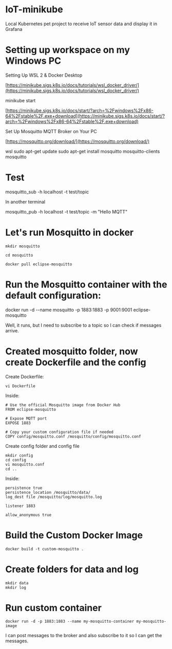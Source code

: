 # IoT-minikube
Local Kubernetes pet project to receive IoT sensor data and display it in Grafana

# Setting up workspace on my Windows PC
Setting Up WSL 2 & Docker Desktop

[https://minikube.sigs.k8s.io/docs/tutorials/wsl_docker_driver/](https://minikube.sigs.k8s.io/docs/tutorials/wsl_docker_driver/)

minikube start

[https://minikube.sigs.k8s.io/docs/start/?arch=%2Fwindows%2Fx86-64%2Fstable%2F.exe+download](https://minikube.sigs.k8s.io/docs/start/?arch=%2Fwindows%2Fx86-64%2Fstable%2F.exe+download)

Set Up Mosquitto MQTT Broker on Your PC

[https://mosquitto.org/download/](https://mosquitto.org/download/)

wsl
sudo apt-get update
sudo apt-get install mosquitto mosquitto-clients
mosquitto

# Test

mosquitto_sub -h localhost -t test/topic

In another terminal

mosquitto_pub -h localhost -t test/topic -m "Hello MQTT"

# Let's run Mosquitto in docker
```
mkdir mosquitto

cd mosquitto

docker pull eclipse-mosquitto
```

# Run the Mosquitto container with the default configuration:

docker run -d --name mosquitto -p 1883:1883 -p 9001:9001 eclipse-mosquitto

Well, it runs, but I need to subscribe to a topic so I can check if messages arrive.

# Created mosquitto folder, now create Dockerfile and the config
Create Dockerfile:
```
vi Dockerfile
```
Inside:
```
# Use the official Mosquitto image from Docker Hub
FROM eclipse-mosquitto

# Expose MQTT port
EXPOSE 1883

# Copy your custom configuration file if needed
COPY config/mosquitto.conf /mosquitto/config/mosquitto.conf
```
Create config folder and config file
```
mkdir config
cd config
vi mosquitto.conf
cd ..
```
Inside:
```
persistence true
persistence_location /mosquitto/data/
log_dest file /mosquitto/log/mosquitto.log

listener 1883

allow_anonymous true
```

# Build the Custom Docker Image
```
docker build -t custom-mosquitto .
```
# Create folders for data and log 
```
mkdir data
mkdir log
```
# Run custom container

```
docker run -d -p 1883:1883 --name my-mosquitto-container my-mosquitto-image
```

I can post messages to the broker and also subscribe to it so I can get the messages. 

